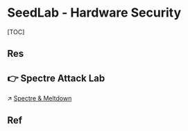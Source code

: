 # SeedLab - Hardware Security

[TOC]



## Res


## 👉 Spectre Attack Lab

↗ [Spectre & Meltdown](../../../../🏰%20Cybersecurity%20Basics%20&%20InfoSec/🪖%20Hardware%20Security/Side-Channel%20Attack%20(SCA)/Spectre%20&%20Meltdown.md)

[👍 Meltdown & Spectre Attack Labs]: https://blog.csdn.net/Chiyuanfeiyu/article/details/124279419
[SEEDLAB2.0-Spectre Attack Lab]: https://blog.csdn.net/yalecaltech/article/details/115802840
[👍 Seedlab | Spectre Attack Lab]: https://ceyewan.top/p/5e644521.html



## Ref

